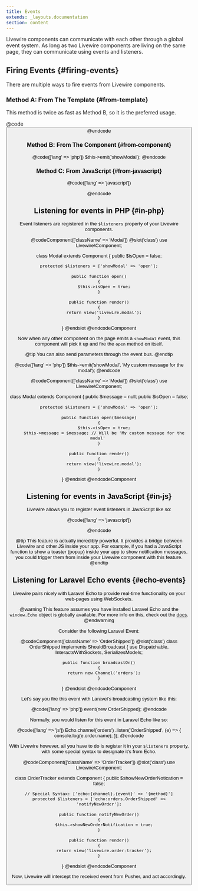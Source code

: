 ```yaml
---
title: Events
extends: _layouts.documentation
section: content
---
```


Livewire components can communicate with each other through a global event system. As long as two Livewire components are living on the same page, they can communicate using events and listeners.

## Firing Events {#firing-events}

There are multiple ways to fire events from Livewire components.

### Method A: From The Template {#from-template}
This method is twice as fast as Method B, so it is the preferred usage.

@code
<button wire:click="$emit('showModal')">
@endcode

### Method B: From The Component {#from-component}

@code(['lang' => 'php'])
$this->emit('showModal');
@endcode

### Method C: From JavaScript {#from-javascript}

@code(['lang' => 'javascript'])
<script>
    window.livewire.emit('showModal')
</script>
@endcode

## Listening for events in PHP {#in-php}
Event listeners are registered in the `$listeners` property of your Livewire components.

@codeComponent(['className' => 'Modal'])
@slot('class')
use Livewire\Component;

class Modal extends Component
{
    public $isOpen = false;

    protected $listeners = ['showModal' => 'open'];

    public function open()
    {
        $this->isOpen = true;
    }

    public function render()
    {
        return view('livewire.modal');
    }
}
@endslot
@endcodeComponent

Now when any other component on the page emits a `showModal` event, this component will pick it up and fire the `open` method on itself.

@tip
You can also send parameters through the event bus.
@endtip

@code(['lang' => 'php'])
$this->emit('showModal', 'My custom message for the modal');
@endcode

@codeComponent(['className' => 'Modal'])
@slot('class')
use Livewire\Component;

class Modal extends Component
{
    public $message = null;
    public $isOpen = false;

    protected $listeners = ['showModal' => 'open'];

    public function open($message)
    {
        $this->isOpen = true;
        $this->message = $message; // Will be 'My custom message for the modal' 
    }

    public function render()
    {
        return view('livewire.modal');
    }
}
@endslot
@endcodeComponent

## Listening for events in JavaScript {#in-js}

Livewire allows you to register event listeners in JavaScript like so:

@code(['lang' => 'javascript'])
<script>
window.livewire.on('foo', param => {
    alert('The foo event was called with the param: ' + param);
})
</script>
@endcode

@tip
This feature is actually incredibly powerful. It provides a bridge between Livewire and other JS inside your app. For example, if you had a JavaScript function to show a toaster (popup) inside your app to show notification messages, you could trigger them from inside your Livewire component with this feature.
@endtip

## Listening for Laravel Echo events {#echo-events}

Livewire pairs nicely with Laravel Echo to provide real-time functionality on your web-pages using WebSockets.

@warning
This feature assumes you have installed Laravel Echo and the `window.Echo` object is globally available. For more info on this, check out the <a href="https://laravel.com/docs/5.8/broadcasting#installing-laravel-echo">docs</a>.
@endwarning

Consider the following Laravel Event:

@codeComponent(['className' => 'OrderShipped'])
@slot('class')
class OrderShipped implements ShouldBroadcast
{
    use Dispatchable, InteractsWithSockets, SerializesModels;

    public function broadcastOn()
    {
        return new Channel('orders');
    }
}
@endslot
@endcodeComponent


Let's say you fire this event with Laravel's broadcasting system like this:

@code(['lang' => 'php'])
event(new OrderShipped);
@endcode

Normally, you would listen for this event in Laravel Echo like so:

@code(['lang' => 'js'])
    Echo.channel('orders')
        .listen('OrderShipped', (e) => {
            console.log(e.order.name);
        });
@endcode

With Livewire however, all you have to do is register it in your `$listeners` property, with some special syntax to designate it's from Echo.

@codeComponent(['className' => 'OrderTracker'])
@slot('class')
use Livewire\Component;

class OrderTracker extends Component
{
    public $showNewOrderNotication = false;

    // Special Syntax: ['echo:{channel},{event}' => '{method}']
    protected $listeners = ['echo:orders,OrderShipped' => 'notifyNewOrder'];

    public function notifyNewOrder()
    {
        $this->showNewOrderNotification = true;
    }

    public function render()
    {
        return view('livewire.order-tracker');
    }
}
@endslot
@endcodeComponent

Now, Livewire will intercept the received event from Pusher, and act accordingly.
